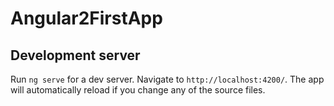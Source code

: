 # Angular2FirstApp

## Development server

Run `ng serve` for a dev server. Navigate to `http://localhost:4200/`. The app will automatically reload if you change any of the source files.
